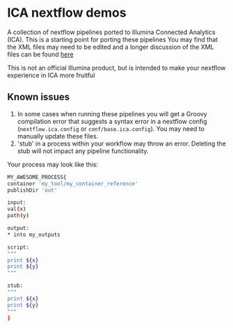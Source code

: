 # ICA nextflow demos

A collection of nextflow pipelines ported to Illumina Connected Analytics (ICA). This is a starting point for porting these pipelines 
You may find that the XML files may need to be edited and a longer discussion of the XML files can be found [here](https://github.com/keng404/nextflow-to-icav2-config/blob/main/XML.md)

This is not an official Illumina product, but is intended to make your nextflow experience in ICA more fruitful

## Known issues
1) In some cases when running these pipelines you will get a Groovy compilation error that suggests a syntax error in a nextflow config (```nextflow.ica.config``` or ```conf/base.ica.config```). You may need to manually update these files.
2) 'stub' in a process within your workflow may throw an error. Deleting the stub will not impact any pipeline functionality.

Your process may look like this:

```bash
MY_AWESOME_PROCESS{
container 'my_tool/my_container_reference'
publishDir 'out'

input:
val(x)
path(y)

output:
* into my_outputs

script:
"""
print ${x}
print ${y}
"""

stub:
"""
print ${x}
print ${y}
"""
}
```
